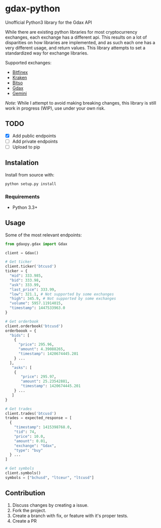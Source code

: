 # gdax-python
Unofficial Python3 library for the Gdax API

While there are existing python libraries for most cryptocurrency exchanges,
each exchange has a different api. This results on a lot of disparities on how libraries are implemented, and as such each one has a very different usage, and return values. This library attempts to set a standardized way for exchange libraries.

Supported exchanges:

* [Bitfinex](https://github.com/Vanclief/bitfinex-python)
* [Kraken](https://github.com/Vanclief/kraken-python)
* [Bitso](https://github.com/Vanclief/bitso-python)
* [Gdax](https://github.com/Vanclief/gdax-python)
* [Gemini](https://github.com/Vanclief/gemini-python)

*Note:* While I attempt to avoid making breaking changes, this library is still work in progress (WIP), use under your own risk.

## TODO

- [X]  Add public endpoints
- [ ]  Add private endpoints
- [ ]  Upload to pip

## Instalation
Install from source with:

```py
python setup.py install
```

### Requirements

* Python 3.3+

## Usage

Some of the most relevant endpoints:

```py
from gdaxpy.gdax import Gdax

client = Gdax()

# Get ticker
client.ticker('btcusd')
ticker = {
  "mid": 333.985,
  "bid": 333.98,
  "ask": 333.99,
  "last_price": 333.99,
  "low": 321.1, # Not supported by some exchanges
  "high": 345.9, # Not supported by some exchanges
  "volume": 5957.11914015,
  "timestamp": 1447533963.0
}

# Get orderbook
client.orderbook('btcusd')
orderboook = {
  "bids": [
    {
      "price": 295.96,
      "amount": 4.39088265,
      "timestamp": 1420674445.201
    } ...
  ],
   "asks": [
    {
       "price": 295.97,
       "amount": 25.23542881,
       "timestamp": 1420674445.201
    } ...
   ]
}

# Get trades
client.trades('btcusd')
trades = expected_response = [
  {
    "timestamp": 1415398768.0,
    "tid": 74,
    "price": 10.0,
    "amount": 0.01,
    "exchange": "Gdax",
    "type": "buy"
  } ...
]

# Get symbols
client.symbols()
symbols = ["bchusd", "ltceur", "ltcusd"]
```

## Contribution

1. Discuss changes by creating a issue.
2. Fork the project.
3. Create a branch with fix, or feature with it's proper tests.
4. Create a PR
